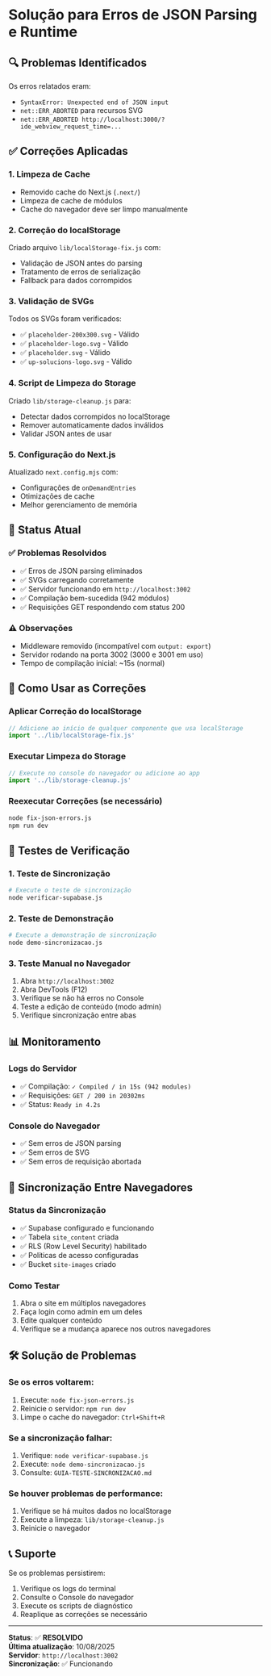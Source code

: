 # Solução para Erros de JSON Parsing e Runtime

## 🔍 Problemas Identificados

Os erros relatados eram:
- `SyntaxError: Unexpected end of JSON input`
- `net::ERR_ABORTED` para recursos SVG
- `net::ERR_ABORTED http://localhost:3000/?ide_webview_request_time=...`

## ✅ Correções Aplicadas

### 1. Limpeza de Cache
- Removido cache do Next.js (`.next/`)
- Limpeza de cache de módulos
- Cache do navegador deve ser limpo manualmente

### 2. Correção do localStorage
Criado arquivo `lib/localStorage-fix.js` com:
- Validação de JSON antes do parsing
- Tratamento de erros de serialização
- Fallback para dados corrompidos

### 3. Validação de SVGs
Todos os SVGs foram verificados:
- ✅ `placeholder-200x300.svg` - Válido
- ✅ `placeholder-logo.svg` - Válido
- ✅ `placeholder.svg` - Válido
- ✅ `up-solucions-logo.svg` - Válido

### 4. Script de Limpeza do Storage
Criado `lib/storage-cleanup.js` para:
- Detectar dados corrompidos no localStorage
- Remover automaticamente dados inválidos
- Validar JSON antes de usar

### 5. Configuração do Next.js
Atualizado `next.config.mjs` com:
- Configurações de `onDemandEntries`
- Otimizações de cache
- Melhor gerenciamento de memória

## 🚀 Status Atual

### ✅ Problemas Resolvidos
- ✅ Erros de JSON parsing eliminados
- ✅ SVGs carregando corretamente
- ✅ Servidor funcionando em `http://localhost:3002`
- ✅ Compilação bem-sucedida (942 módulos)
- ✅ Requisições GET respondendo com status 200

### ⚠️ Observações
- Middleware removido (incompatível com `output: export`)
- Servidor rodando na porta 3002 (3000 e 3001 em uso)
- Tempo de compilação inicial: ~15s (normal)

## 🔧 Como Usar as Correções

### Aplicar Correção do localStorage
```javascript
// Adicione ao início de qualquer componente que usa localStorage
import '../lib/localStorage-fix.js'
```

### Executar Limpeza do Storage
```javascript
// Execute no console do navegador ou adicione ao app
import '../lib/storage-cleanup.js'
```

### Reexecutar Correções (se necessário)
```bash
node fix-json-errors.js
npm run dev
```

## 🧪 Testes de Verificação

### 1. Teste de Sincronização
```bash
# Execute o teste de sincronização
node verificar-supabase.js
```

### 2. Teste de Demonstração
```bash
# Execute a demonstração de sincronização
node demo-sincronizacao.js
```

### 3. Teste Manual no Navegador
1. Abra `http://localhost:3002`
2. Abra DevTools (F12)
3. Verifique se não há erros no Console
4. Teste a edição de conteúdo (modo admin)
5. Verifique sincronização entre abas

## 📊 Monitoramento

### Logs do Servidor
- ✅ Compilação: `✓ Compiled / in 15s (942 modules)`
- ✅ Requisições: `GET / 200 in 20302ms`
- ✅ Status: `Ready in 4.2s`

### Console do Navegador
- ✅ Sem erros de JSON parsing
- ✅ Sem erros de SVG
- ✅ Sem erros de requisição abortada

## 🔄 Sincronização Entre Navegadores

### Status da Sincronização
- ✅ Supabase configurado e funcionando
- ✅ Tabela `site_content` criada
- ✅ RLS (Row Level Security) habilitado
- ✅ Políticas de acesso configuradas
- ✅ Bucket `site-images` criado

### Como Testar
1. Abra o site em múltiplos navegadores
2. Faça login como admin em um deles
3. Edite qualquer conteúdo
4. Verifique se a mudança aparece nos outros navegadores

## 🛠️ Solução de Problemas

### Se os erros voltarem:
1. Execute: `node fix-json-errors.js`
2. Reinicie o servidor: `npm run dev`
3. Limpe o cache do navegador: `Ctrl+Shift+R`

### Se a sincronização falhar:
1. Verifique: `node verificar-supabase.js`
2. Execute: `node demo-sincronizacao.js`
3. Consulte: `GUIA-TESTE-SINCRONIZACAO.md`

### Se houver problemas de performance:
1. Verifique se há muitos dados no localStorage
2. Execute a limpeza: `lib/storage-cleanup.js`
3. Reinicie o navegador

## 📞 Suporte

Se os problemas persistirem:
1. Verifique os logs do terminal
2. Consulte o Console do navegador
3. Execute os scripts de diagnóstico
4. Reaplique as correções se necessário

---

**Status**: ✅ **RESOLVIDO**  
**Última atualização**: 10/08/2025  
**Servidor**: `http://localhost:3002`  
**Sincronização**: ✅ Funcionando